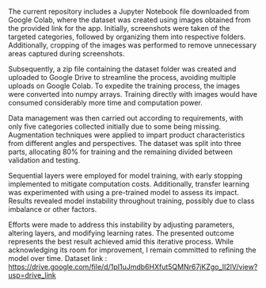 The current repository includes a Jupyter Notebook file downloaded from Google Colab, where the dataset was created using images obtained from the provided link for the app. Initially, screenshots were taken of the targeted categories, followed by organizing them into respective folders. Additionally, cropping of the images was performed to remove unnecessary areas captured during screenshots.

Subsequently, a zip file containing the dataset folder was created and uploaded to Google Drive to streamline the process, avoiding multiple uploads on Google Colab. To expedite the training process, the images were converted into numpy arrays. Training directly with images would have consumed considerably more time and computation power.

Data management was then carried out according to requirements, with only five categories collected initially due to some being missing. Augmentation techniques were applied to impart product characteristics from different angles and perspectives. The dataset was split into three parts, allocating 80% for training and the remaining divided between validation and testing.

Sequential layers were employed for model training, with early stopping implemented to mitigate computation costs. Additionally, transfer learning was experimented with using a pre-trained model to assess its impact. Results revealed model instability throughout training, possibly due to class imbalance or other factors.

Efforts were made to address this instability by adjusting parameters, altering layers, and modifying learning rates. The presented outcome represents the best result achieved amid this iterative process. While acknowledging its room for improvement, I remain committed to refining the model over time.
Dataset link :
https://drive.google.com/file/d/1pI1uJmdb6HXfut5QMNr67jKZgo_II2lV/view?usp=drive_link

